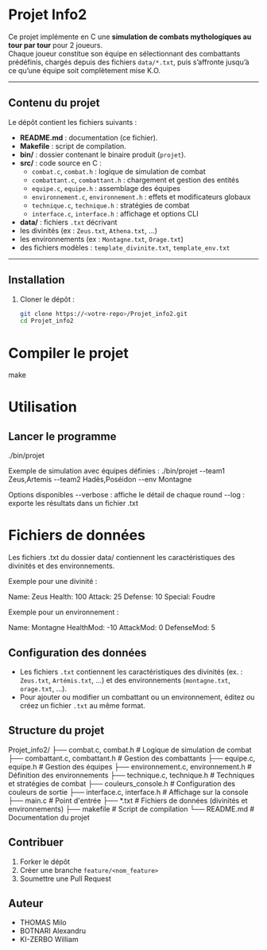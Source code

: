# Projet Info2

Ce projet implémente en C une **simulation de combats mythologiques au tour par tour** pour 2 joueurs.  
Chaque joueur constitue son équipe en sélectionnant des combattants prédéfinis, chargés depuis des fichiers `data/*.txt`, puis s’affronte jusqu’à ce qu’une équipe soit complètement mise K.O.

---

## Contenu du projet

Le dépôt contient les fichiers suivants :

- **README.md** : documentation (ce fichier).
- **Makefile** : script de compilation.
- **bin/** : dossier contenant le binaire produit (`projet`).
- **src/** : code source en C :
  - `combat.c`, `combat.h` : logique de simulation de combat
  - `combattant.c`, `combattant.h` : chargement et gestion des entités
  - `equipe.c`, `equipe.h` : assemblage des équipes
  - `environnement.c`, `environnement.h` : effets et modificateurs globaux
  - `technique.c`, `technique.h` : stratégies de combat
  - `interface.c`, `interface.h` : affichage et options CLI
- **data/** : fichiers `.txt` décrivant
- les divinités (ex : `Zeus.txt`, `Athena.txt`, ...)
- les environnements (ex : `Montagne.txt`, `Orage.txt`)
- des fichiers modèles : `template_divinite.txt`, `template_env.txt`

---

## Installation

1. Cloner le dépôt :
   ```bash
   git clone https://<votre-repo>/Projet_info2.git
   cd Projet_info2


# Compiler le projet
make


# Utilisation
## Lancer le programme
./bin/projet

Exemple de simulation avec équipes définies :
./bin/projet --team1 Zeus,Artemis --team2 Hadès,Poséidon --env Montagne

Options disponibles
--verbose : affiche le détail de chaque round
--log <fichier> : exporte les résultats dans un fichier .txt

# Fichiers de données
Les fichiers .txt du dossier data/ contiennent les caractéristiques des divinités et des environnements.

Exemple pour une divinité :

Name: Zeus
Health: 100
Attack: 25
Defense: 10
Special: Foudre

Exemple pour un environnement :

Name: Montagne
HealthMod: -10
AttackMod: 0
DefenseMod: 5

## Configuration des données
* Les fichiers `.txt` contiennent les caractéristiques des divinités (ex. : `Zeus.txt`, `Artémis.txt`, …) et des environnements (`montagne.txt`, `orage.txt`, …).
* Pour ajouter ou modifier un combattant ou un environnement, éditez ou créez un fichier `.txt` au même format.

## Structure du projet
Projet_info2/
├── combat.c, combat.h               # Logique de simulation de combat
├── combattant.c, combattant.h       # Gestion des combattants
├── equipe.c, equipe.h               # Gestion des équipes
├── environnement.c, environnement.h # Définition des environnements
├── technique.c, technique.h         # Techniques et stratégies de combat
├── couleurs_console.h               # Configuration des couleurs de sortie
├── interface.c, interface.h         # Affichage sur la console
├── main.c                           # Point d'entrée
├── *.txt                            # Fichiers de données (divinités et environnements)
├── makefile                         # Script de compilation
└── README.md                        # Documentation du projet

## Contribuer
1. Forker le dépôt 
2. Créer une branche `feature/<nom_feature>` 
3. Soumettre une Pull Request

## Auteur
- THOMAS Milo
- BOTNARI Alexandru
- KI-ZERBO William



